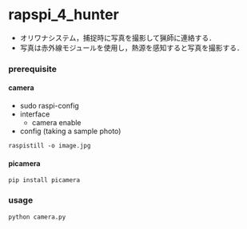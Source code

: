 # rapspi_4_hunter
- オリワナシステム，捕捉時に写真を撮影して猟師に連絡する．
- 写真は赤外線モジュールを使用し，熱源を感知すると写真を撮影する．

### prerequisite
#### camera
- sudo raspi-config
- interface
    - camera enable
- config (taking a sample photo)
```
raspistill -o image.jpg
```
#### picamera
```
pip install picamera
```
### usage
```
python camera.py
```
